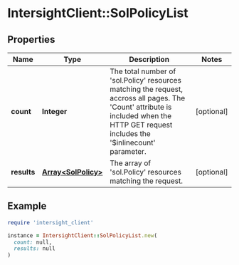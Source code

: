 # IntersightClient::SolPolicyList

## Properties

| Name | Type | Description | Notes |
| ---- | ---- | ----------- | ----- |
| **count** | **Integer** | The total number of &#39;sol.Policy&#39; resources matching the request, accross all pages. The &#39;Count&#39; attribute is included when the HTTP GET request includes the &#39;$inlinecount&#39; parameter. | [optional] |
| **results** | [**Array&lt;SolPolicy&gt;**](SolPolicy.md) | The array of &#39;sol.Policy&#39; resources matching the request. | [optional] |

## Example

```ruby
require 'intersight_client'

instance = IntersightClient::SolPolicyList.new(
  count: null,
  results: null
)
```

